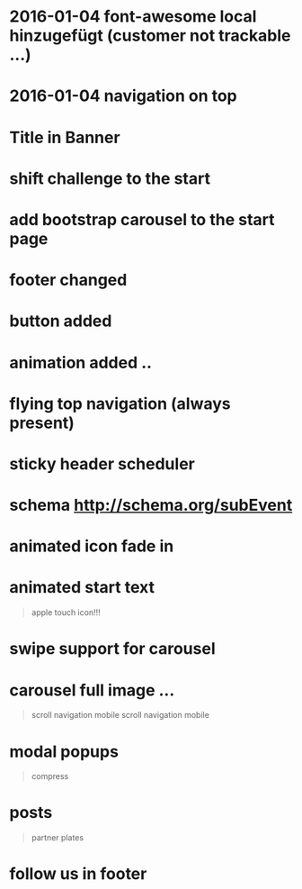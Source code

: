 # 2016-01-04 font-awesome local hinzugefügt (customer not trackable ...)
# 2016-01-04 navigation on top
# Title in Banner
# shift challenge to the start
# add bootstrap carousel to the start page
# footer changed   
# button added
# animation added ..
# flying top navigation (always present)
# sticky header scheduler
# schema http://schema.org/subEvent
# animated icon fade in
# animated start text 
> apple touch icon!!!
# swipe support for carousel
# carousel full image ...
> scroll navigation mobile scroll navigation mobile
# modal popups 
> compress
# posts
> partner plates
# follow us in footer
